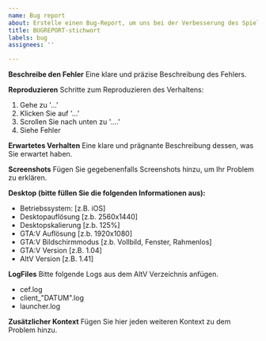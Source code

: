 ```yaml
---
name: Bug report
about: Erstelle einen Bug-Report, um uns bei der Verbesserung des Spiels zu helfen!
title: BUGREPORT-stichwort
labels: bug
assignees: ''

---
```


**Beschreibe den Fehler**
Eine klare und präzise Beschreibung des Fehlers.

**Reproduzieren**
Schritte zum Reproduzieren des Verhaltens:
1. Gehe zu '...'
2. Klicken Sie auf '...'
3. Scrollen Sie nach unten zu '....'
4. Siehe Fehler

**Erwartetes Verhalten**
Eine klare und prägnante Beschreibung dessen, was Sie erwartet haben.

**Screenshots**
Fügen Sie gegebenenfalls Screenshots hinzu, um Ihr Problem zu erklären.

**Desktop (bitte füllen Sie die folgenden Informationen aus):**
  - Betriebssystem: [z.B. iOS]
  - Desktopauflösung [z.b. 2560x1440]
  - Desktopskalierung [z.b. 125%]
  - GTA:V Auflösung [z.b. 1920x1080]  
  - GTA:V Bildschirmmodus [z.b. Vollbild, Fenster, Rahmenlos]
  - GTA:V Version [z.B. 1.04]
  - AltV Version [z.B. 1.41]

**LogFiles**
Bitte folgende Logs aus dem AltV Verzeichnis anfügen.
- cef.log
- client_"DATUM".log
- launcher.log

**Zusätzlicher Kontext**
Fügen Sie hier jeden weiteren Kontext zu dem Problem hinzu.
